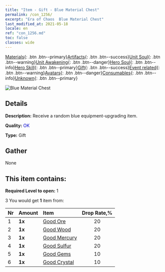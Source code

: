 ```yaml
---
title: "Item - Gift - Blue Material Chest"
permalink: /con_1256/
excerpt: "Era of Chaos  Blue Material Chest"
last_modified_at: 2021-05-18
locale: en
ref: "con_1256.md"
toc: false
classes: wide
---
```

 [Materials](/Items/){: .btn .btn--primary}[Artifacts](/Items/Artifacts/){: .btn .btn--success}[Unit Soul](/Items/UnitSoul/){: .btn .btn--warning}[Unit Awakening](/Items/UnitAwakening/){: .btn .btn--danger}[Hero Soul](/Items/HeroSoul/){: .btn .btn--info}[Hero Skill](/Items/HeroSkill/){: .btn .btn--primary}[Gift](/Items/Gift/){: .btn .btn--success}[Event related](/Items/Events/){: .btn .btn--warning}[Avatars](/Items/Avatars/){: .btn .btn--danger}[Consumables](/Items/Consumables/){: .btn .btn--info}[Unknown](/Items/Unknown/){: .btn .btn--primary}

 ![Blue Material Chest](/images/t/i_304002.png)

## Details
 **Description:** Receive a random blue equipment-upgrading item.

 **Quality:** <span style="color: #0000CD">OK</span>

 **Type:** Gift

## Gather

  None

## This item contains:

 **Required Level to open:** 1

 3 You would get **1** item  from:

  | Nr | Amount |     Item    | Drop Rate,% |
  |:---|:-------|:------------|:---------:|
  | 1 |  **1x** | [Good Ore](/Items/mat_12/) | 20 | 
  | 2 |  **1x** | [Good Wood](/Items/mat_13/) | 20 | 
  | 3 |  **1x** | [Good Mercury](/Items/mat_14/) | 20 | 
  | 4 |  **1x** | [Good Sulfur](/Items/mat_15/) | 20 | 
  | 5 |  **1x** | [Good Gems](/Items/mat_16/) | 10 | 
  | 6 |  **1x** | [Good Crystal](/Items/mat_17/) | 10 | 
